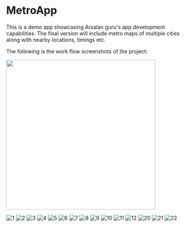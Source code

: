 # MetroApp
This is a demo app showcasing Arsalan guru's app development capabilities. The final version will include metro maps of multiple cities along with nearby locations, timings etc.

The following is the work flow screenshots of the project: 

<img src='https://github.com/arsalanshahid98/MetroApp/assets/65215564/949452dc-1278-457a-9a40-0e584ec9e9a7' width='400'>

![1](https://github.com/arsalanshahid98/MetroApp/assets/65215564/949452dc-1278-457a-9a40-0e584ec9e9a7)
![2](https://github.com/arsalanshahid98/MetroApp/assets/65215564/bd744aea-5ac4-4485-8b3e-500e4368a557)
![3](https://github.com/arsalanshahid98/MetroApp/assets/65215564/d1031cbd-d71b-4d25-b1f6-9ba083d19fa9)
![4](https://github.com/arsalanshahid98/MetroApp/assets/65215564/3b32be65-4e0f-48d0-bee3-32eb46d0ff25)
![5](https://github.com/arsalanshahid98/MetroApp/assets/65215564/1a808de8-02e5-4d1b-9428-dfa1be205626)
![6](https://github.com/arsalanshahid98/MetroApp/assets/65215564/ed63d237-5182-4a43-a23d-3cf6ea07aac5)
![7](https://github.com/arsalanshahid98/MetroApp/assets/65215564/c6bdad1c-7d94-44cf-978b-0c2cf375481b)
![8](https://github.com/arsalanshahid98/MetroApp/assets/65215564/03ca4cdb-cc2c-4c20-83fd-c5c98277101a)
![9](https://github.com/arsalanshahid98/MetroApp/assets/65215564/2291fb35-9789-48e7-8600-b898015dc33c)
![10](https://github.com/arsalanshahid98/MetroApp/assets/65215564/2b8026f4-cf81-4085-90c1-d8749bc70fa9)
![11](https://github.com/arsalanshahid98/MetroApp/assets/65215564/296f88f6-38ac-4445-89f3-1e62c5d206da)
![12](https://github.com/arsalanshahid98/MetroApp/assets/65215564/6cbe12a5-8ea4-4885-8404-624ddfff5ff7)
![20](https://github.com/arsalanshahid98/MetroApp/assets/65215564/d50c9d04-77f6-453c-a388-ec0484ae2def)
![21](https://github.com/arsalanshahid98/MetroApp/assets/65215564/f449d655-7a2d-4cec-9488-e3a3862dc513)
![22](https://github.com/arsalanshahid98/MetroApp/assets/65215564/12513250-d4b1-4bb8-b5ec-3eed62225a73)
